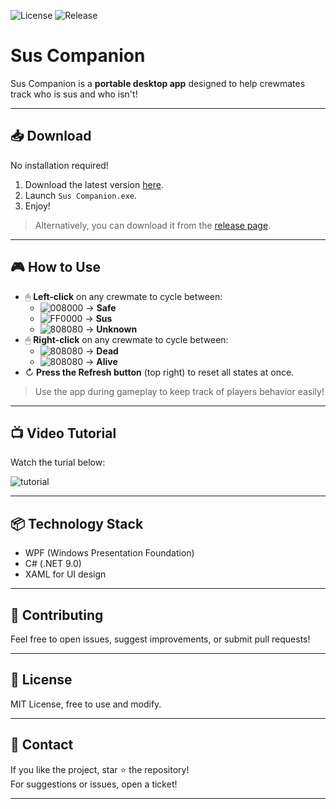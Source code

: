![License](https://img.shields.io/github/license/lucas-jammes/SusCompanion)
![Release](https://img.shields.io/github/v/release/lucas-jammes/SusCompanion)

# Sus Companion

Sus Companion is a **portable desktop app** designed to help crewmates track who is sus and who isn't!

---

## 📥 Download

No installation required!

1. Download the latest version [here][direct-download].
2. Launch `Sus Companion.exe`.
3. Enjoy!

> Alternatively, you can download it from the [release page][release-page].

---

## 🎮 How to Use  

- 🖱 **Left-click** on any crewmate to cycle between:  
  - ![008000](https://place-hold.it/10/32CD32/32CD32 "LimeGreen") → **Safe**  
  - ![FF0000](https://place-hold.it/10/FF0000/FF0000 "Red") → **Sus**  
  - ![808080](https://place-hold.it/10/FFFFFF/FFFFFF "White") → **Unknown**
- 🖱 **Right-click** on any crewmate to cycle between: 
  - ![808080](https://place-hold.it/10/2F4F4F/2F4F4F "DarkSlateGray") → **Dead** 
  - ![808080](https://place-hold.it/10/FFFFFF/FFFFFF "White") → **Alive** 
- ↻ **Press the Refresh button** (top right) to reset all states at once.  

> Use the app during gameplay to keep track of players behavior easily!    

---

## 📺 Video Tutorial

Watch the turial below:  

![tutorial](https://github.com/user-attachments/assets/bc299cda-9419-4a8e-b667-19da18e2b8c2)

---

## 📦 Technology Stack  

- WPF (Windows Presentation Foundation)  
- C# (.NET 9.0)  
- XAML for UI design  

---

## 🤝 Contributing

Feel free to open issues, suggest improvements, or submit pull requests!  

---

## 📜 License

MIT License, free to use and modify.  

---

## 💬 Contact

If you like the project, star ⭐ the repository!  
For suggestions or issues, open a ticket!

---

[release-page]:https://github.com/lucas-jammes/SusCompanion/releases/latest "Latest release"
[direct-download]: https://github.com/lucas-jammes/SusCompanion/releases/download/v1.3.1/Sus_Companion.exe "Direct download"